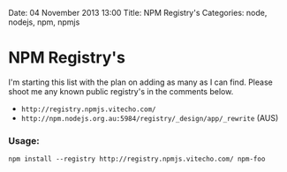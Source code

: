 Date: 04 November 2013 13:00
Title: NPM Registry's
Categories: node, nodejs, npm, npmjs

# NPM Registry's

I'm starting this list with the plan on adding as many as I can find. Please shoot me any known public registry's in the comments below.

* `http://registry.npmjs.vitecho.com/`
* `http://npm.nodejs.org.au:5984/registry/_design/app/_rewrite` (AUS)

### Usage:

    npm install --registry http://registry.npmjs.vitecho.com/ npm-foo

